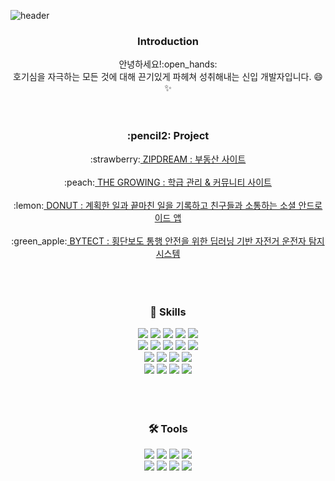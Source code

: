 ![header](https://capsule-render.vercel.app/api?type=waving&color=BDD5E7&text=hongdii's&nbsp;GitHub&fontSize=50&height=200&fontColor=52595D)
<br>
<div align="center">
	<h3>Introduction</h3>
	안녕하세요!:open_hands:<br> 
	호기심을 자극하는 모든 것에 대해 끈기있게 파헤쳐 성취해내는 신입 개발자입니다. 😄 ✨
</div>
<br>
<br>
<div align="center">
	<h3>:pencil2: Project</h3>
	:strawberry:<a href="https://github.com/ZIPDREAM-WORKSPACE/ZIPDREAM.git"> ZIPDREAM : 부동산 사이트</a><br><br>
	:peach:<a href="https://github.com/JunHa1307/KH_C_SEMI_THE_GROWING.git"> THE GROWING : 학급 관리 & 커뮤니티 사이트</a><br><br>
	:lemon:<a href="https://github.com/hongdii/Donut.git"> DONUT : 계획한 일과 끝마친 일을 기록하고 친구들과 소통하는 소셜 안드로이드 앱</a><br><br>
	:green_apple:<a href="https://github.com/hongdii/BYTECT-BIKE-DETECT-PROJECT.git"> BYTECT : 횡단보도 통행 안전을 위한 딥러닝 기반 자전거 운전자 탐지 시스템</a><br>
</div>
<br>
<br>
<br>
<div align=center>
	<h3>💖 Skills</h3>
</div>

<div align="center">
	<img src="https://img.shields.io/badge/C-A8B9CC?style=flat&logo=C&logoColor=white">
	<img src="https://img.shields.io/badge/C++-00599C?style=flat&logo=C++&logoColor=white">
	<img src="https://img.shields.io/badge/Dart-02569B?style=flat&logo=Dart&logoColor=white">
 	<img src="https://img.shields.io/badge/PHP-777BB4?style=flat&logo=PHP&logoColor=white">
	<img src="https://img.shields.io/badge/Python-3776AB?style=flat&logo=Python&logoColor=white">
	<br>
	<img src="https://img.shields.io/badge/Jsp-333366?style=flat&logoColor=white">
	<img src="https://img.shields.io/badge/JSON-000000?style=flat&logo=JSON&logoColor=white">
	<img src="https://img.shields.io/badge/Ajax-26689A?style=flat&logo=Ajax&logoColor=white">
	<img src="https://img.shields.io/badge/jQuery-0769AD?style=flat&logo=jQuery&logoColor=white">
	<img src="https://img.shields.io/badge/API-FF5A5F?style=flat&logo=API&logoColor=white">
	<br>
	<img src="https://img.shields.io/badge/Java-007396?style=flat&logo=Conda-Forge&logoColor=white">
	<img src="https://img.shields.io/badge/Spring-6DB33F?style=flat&logo=Spring&logoColor=white">
	<img src="https://img.shields.io/badge/Oracle%20SQL-F80000?style=flat&logo=Oracle&logoColor=white">
	<img src="https://img.shields.io/badge/MySQL-4479A1?style=flat&logo=MySQL&logoColor=white">
	<br>
	<img src="https://img.shields.io/badge/HTML5-E34F26?style=flat&logo=HTML5&logoColor=white">
	<img src="https://img.shields.io/badge/CSS3-1572B6?style=flat&logo=CSS3&logoColor=white">
	<img src="https://img.shields.io/badge/JavaScript-F7DF1E?style=flat&logo=JavaScript&logoColor=white">
	<img src="https://img.shields.io/badge/jQuery-0769AD?style=flat&logo=jQuery&logoColor=white">
</div>
<br>
<br>
<br>
<div align=center>
	<h3>🛠 Tools</h3>
</div>
<div align=center>
	<img src="https://img.shields.io/badge/Android Studio-8AFF72?style=flat&logo=Android Studio&logoColor=white">
	<img src="https://img.shields.io/badge/Eclipse%20IDE-2C2255?style=flat&logo=EclipseIDE&logoColor=white">
	<img src="https://img.shields.io/badge/Visual%20Studio%20Code-007ACC?style=flat&logo=VisualStudioCode&logoColor=white" >
	<img src="https://img.shields.io/badge/Flutter-02569B?style=flat&logo=Flutter&logoColor=white">
	<br>
	<img src="https://img.shields.io/badge/Tomcat-F8DC75?style=flat&logo=ApacheTomcat&logoColor=white" >
	<img src="https://img.shields.io/badge/Apache Tomcat-F8DC75?style=flat&logo=Apache Tomcat&logoColor=white">
 	<img src="https://img.shields.io/badge/Firebase-FF0000?style=flat&logo=Firebase&logoColor=white">
 	<img src="https://img.shields.io/badge/GitHub-181717?style=flat&logo=GitHub&logoColor=white" >
	<br>
</div>
<br>
<br>
<br>
<!--
**hongdii/hongdii** is a ✨ _special_ ✨ repository because its `README.md` (this file) appears on your GitHub profile.

Here are some ideas to get you started:

- 🔭 I’m currently working on ...
- 🌱 I’m currently learning ...
- 👯 I’m looking to collaborate on ...
- 🤔 I’m looking for help with ...
- 💬 Ask me about ...
- 📫 How to reach me: ...
- 😄 Pronouns: ...
- ⚡ Fun fact: ...
-->
